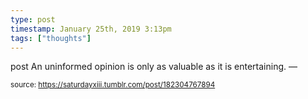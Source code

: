 ```yaml
---
type: post
timestamp: January 25th, 2019 3:13pm
tags: ["thoughts"]
---
```

post
An uninformed opinion is only as valuable as it is entertaining.                    &mdash; 
                
                
                
                
                                
<small>source: https://saturdayxiii.tumblr.com/post/182304767894</small>